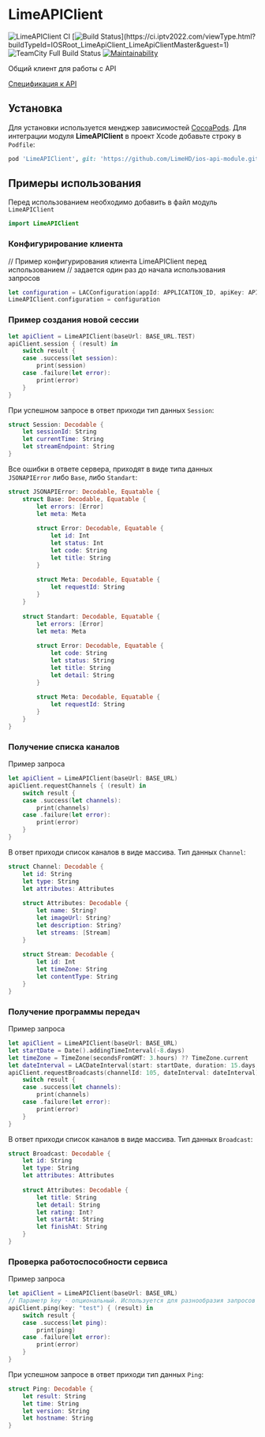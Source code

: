 # LimeAPIClient
![LimeAPIClient CI](https://github.com/LimeHD/ios-api-module/workflows/LimeAPIClient%20CI/badge.svg)
[![Build Status](https://ci.iptv2022.com/app/rest/builds/buildType:(id:IOSRoot_LimeApiClient_LimeApiClientMaster)/statusIcon)](https://ci.iptv2022.com/viewType.html?buildTypeId=IOSRoot_LimeApiClient_LimeApiClientMaster&guest=1)
![TeamCity Full Build Status](https://img.shields.io/teamcity/build/s/IOSRoot_LimeApiClient_LimeApiClientMaster?server=https%3A%2F%2Fci.iptv2022.com)
[![Maintainability](https://api.codeclimate.com/v1/badges/9cd49b797924f442e35a/maintainability)](https://codeclimate.com/repos/5e58b87660bb0c014d009f9f/maintainability)

Общий клиент для работы с API

[Спецификация к API](https://github.com/LimeHD/specs)

## Установка

Для установки используется менджер зависимостей [CocoaPods](https://cocoapods.org/). Для интеграции модуля **LimeAPIClient** в проект Xcode добавьте строку в `Podfile`:

``` ruby
pod 'LimeAPIClient', git: 'https://github.com/LimeHD/ios-api-module.git'
```

## Примеры использования
Перед использованием необходимо добавить в файл модуль `LimeAPIClient`
``` swift
import LimeAPIClient
```
### Конфигурирование клиента
// Пример конфигурирования клиента LimeAPIClient перед использованием
// задается один раз до начала использования запросов
``` swift
let configuration = LACConfiguration(appId: APPLICATION_ID, apiKey: API_KEY.APPLICATION)
LimeAPIClient.configuration = configuration
```

### Пример cоздания новой сессии
``` swift
let apiClient = LimeAPIClient(baseUrl: BASE_URL.TEST)
apiClient.session { (result) in
    switch result {
    case .success(let session):
        print(session)
    case .failure(let error):
        print(error)
    }
}
```
При успешном запросе в ответ приходи тип данных `Session`:
``` swift
struct Session: Decodable {
    let sessionId: String
    let currentTime: String
    let streamEndpoint: String
}
```
Все ошибки в ответе сервера, приходят в виде типа данных `JSONAPIError` либо `Base`, либо `Standart`:
``` swift
struct JSONAPIError: Decodable, Equatable {
    struct Base: Decodable, Equatable {
        let errors: [Error]
        let meta: Meta
        
        struct Error: Decodable, Equatable {
            let id: Int
            let status: Int
            let code: String
            let title: String
        }
        
        struct Meta: Decodable, Equatable {
            let requestId: String
        }
    }
    
    struct Standart: Decodable, Equatable {
        let errors: [Error]
        let meta: Meta
        
        struct Error: Decodable, Equatable {
            let code: String
            let status: String
            let title: String
            let detail: String
        }
        
        struct Meta: Decodable, Equatable {
            let requestId: String
        }
    }
}
```

### Получение списка каналов
Пример запроса
``` swift
let apiClient = LimeAPIClient(baseUrl: BASE_URL)
apiClient.requestChannels { (result) in
    switch result {
    case .success(let channels):
        print(channels)
    case .failure(let error):
        print(error)
    }
}
```
В ответ приходи список каналов в виде массива. Тип данных `Channel`:
``` swift
struct Channel: Decodable {
    let id: String
    let type: String
    let attributes: Attributes
    
    struct Attributes: Decodable {
        let name: String?
        let imageUrl: String?
        let description: String?
        let streams: [Stream]
    }
    
    struct Stream: Decodable {
        let id: Int
        let timeZone: String
        let contentType: String
    }
}
```

### Получение программы передач
Пример запроса
``` swift
let apiClient = LimeAPIClient(baseUrl: BASE_URL)
let startDate = Date().addingTimeInterval(-8.days)
let timeZone = TimeZone(secondsFromGMT: 3.hours) ?? TimeZone.current
let dateInterval = LACDateInterval(start: startDate, duration: 15.days, timeZone: timeZone)
apiClient.requestBroadcasts(channelId: 105, dateInterval: dateInterval) { (result) in
    switch result {
    case .success(let channels):
        print(channels)
    case .failure(let error):
        print(error)
    }
}
```
В ответ приходи список каналов в виде массива. Тип данных `Broadcast`:
``` swift
struct Broadcast: Decodable {
    let id: String
    let type: String
    let attributes: Attributes
    
    struct Attributes: Decodable {
        let title: String
        let detail: String
        let rating: Int?
        let startAt: String
        let finishAt: String
    }
}
```

### Проверка работоспособности сервиса
Пример запроса
``` swift
let apiClient = LimeAPIClient(baseUrl: BASE_URL)
// Параметр key - опциональный. Используется для разнообразия запросов и обхода кэша
apiClient.ping(key: "test") { (result) in
    switch result {
    case .success(let ping):
        print(ping)
    case .failure(let error):
        print(error)
    }
}
```
При успешном запросе в ответ приходи тип данных `Ping`:
``` swift
struct Ping: Decodable {
    let result: String
    let time: String
    let version: String
    let hostname: String
}
```
